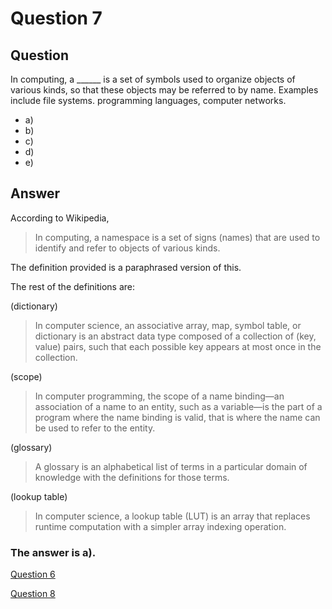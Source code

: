 # Question 7
## Question
In computing, a \_\_\_\_\_\_ is a set of symbols used to organize objects of various kinds, so that these objects may be referred to by name. Examples include file systems. programming languages, computer networks.
* a)
* b)
* c)
* d)
* e)
## Answer
According to Wikipedia,
> In computing, a namespace is a set of signs (names) that are used to identify and refer to objects of various kinds.

The definition provided is a paraphrased version of this. 

The rest of the definitions are:


(dictionary)
> In computer science, an associative array, map, symbol table, or dictionary is an abstract data type composed of a collection of (key, value) pairs, such that each possible key appears at most once in the collection.

(scope)
> In computer programming, the scope of a name binding—an association of a name to an entity, such as a variable—is the part of a program where the name binding is valid, that is where the name can be used to refer to the entity.

(glossary)
> A glossary is an alphabetical list of terms in a particular domain of knowledge with the definitions for those terms.

(lookup table)
> In computer science, a lookup table (LUT) is an array that replaces runtime computation with a simpler array indexing operation.

### **The answer is a).**
[Question 6](https://thunderredstar.me/Test-2-Review/explanations/the_part_with_multiple_guesses/1-9/6)

[Question 8](https://thunderredstar.me/Test-2-Review/explanations/the_part_with_multiple_guesses/1-9/8)